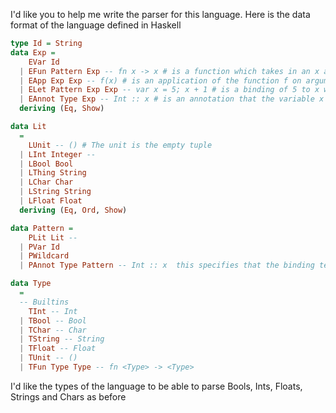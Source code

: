 I'd like you to help me write the parser for this language.
Here is the data format of the language defined in Haskell

```haskell
type Id = String
data Exp =
    EVar Id
  | EFun Pattern Exp -- fn x -> x # is a function which takes in an x and returns it
  | EApp Exp Exp -- f(x) # is an application of the function f on argument x
  | ELet Pattern Exp Exp -- var x = 5; x + 1 # is a binding of 5 to x which is then used in the second expr x + 1
  | EAnnot Type Exp -- Int :: x # is an annotation that the variable x has type Integer. 
  deriving (Eq, Show)

data Lit
  =
    LUnit -- () # The unit is the empty tuple
  | LInt Integer -- 
  | LBool Bool
  | LThing String
  | LChar Char
  | LString String
  | LFloat Float
  deriving (Eq, Ord, Show)

data Pattern =
    PLit Lit -- 
  | PVar Id
  | PWildcard
  | PAnnot Type Pattern -- Int :: x  this specifies that the binding term needs to be of a type type 

data Type
  =
  -- Builtins
    TInt -- Int
  | TBool -- Bool
  | TChar -- Char
  | TString -- String
  | TFloat -- Float
  | TUnit -- ()
  | TFun Type Type -- fn <Type> -> <Type>
```

I'd like the types of the language to be able to parse Bools, Ints, Floats, Strings and Chars as before